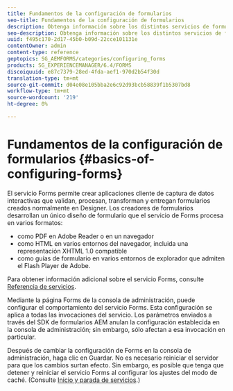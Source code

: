 ```yaml
---
title: Fundamentos de la configuración de formularios
seo-title: Fundamentos de la configuración de formularios
description: Obtenga información sobre los distintos servicios de formularios que le ayudan a crear aplicaciones interactivas de captura de datos.
seo-description: Obtenga información sobre los distintos servicios de formularios que le ayudan a crear aplicaciones interactivas de captura de datos.
uuid: f495c170-2d17-45b0-b09d-22cce101131e
contentOwner: admin
content-type: reference
geptopics: SG_AEMFORMS/categories/configuring_forms
products: SG_EXPERIENCEMANAGER/6.4/FORMS
discoiquuid: e87c7379-28ed-4fda-aef1-970d2b54f30d
translation-type: tm+mt
source-git-commit: d04e08e105bba2e6c92d93bcb58839f1b5307bd8
workflow-type: tm+mt
source-wordcount: '219'
ht-degree: 0%

---
```



# Fundamentos de la configuración de formularios {#basics-of-configuring-forms}

El servicio Forms permite crear aplicaciones cliente de captura de datos interactivas que validan, procesan, transforman y entregan formularios creados normalmente en Designer. Los creadores de formularios desarrollan un único diseño de formulario que el servicio de Forms procesa en varios formatos:

* como PDF en Adobe Reader o en un navegador
* como HTML en varios entornos del navegador, incluida una representación XHTML 1.0 compatible
* como guías de formulario en varios entornos de explorador que admiten el Flash Player de Adobe.

Para obtener información adicional sobre el servicio Forms, consulte [Referencia de servicios](https://www.adobe.com/go/learn_aemforms_services_63).

Mediante la página Forms de la consola de administración, puede configurar el comportamiento del servicio Forms. Esta configuración se aplica a todas las invocaciones del servicio. Los parámetros enviados a través del SDK de formularios AEM anulan la configuración establecida en la consola de administración; sin embargo, sólo afectan a esa invocación en particular.

Después de cambiar la configuración de Forms en la consola de administración, haga clic en Guardar. No es necesario reiniciar el servidor para que los cambios surtan efecto. Sin embargo, es posible que tenga que detener y reiniciar el servicio Forms al configurar los ajustes del modo de caché. (Consulte [Inicio y parada de servicios](/help/forms/using/admin-help/starting-stopping-services.md#starting-and-stopping-services).)

